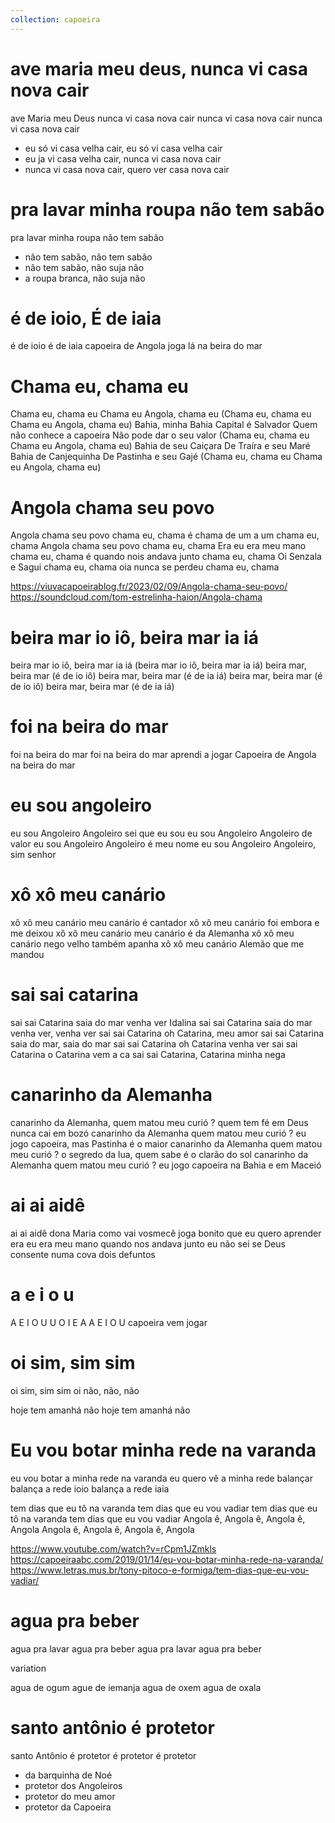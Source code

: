 ```yaml
---
collection: capoeira
---
```

# ave maria meu deus, nunca vi casa nova cair

ave Maria meu Deus
nunca vi casa nova cair
nunca vi casa nova cair
nunca vi casa nova cair

- eu só vi casa velha cair, eu só vi casa velha cair
- eu ja vi casa velha cair, nunca vi casa nova cair
- nunca vi casa nova cair, quero ver casa nova cair

# pra lavar minha roupa não tem sabão

pra lavar minha roupa não tem sabão

- não tem sabão, não tem sabão
- não tem sabão, não suja não
- a roupa branca, não suja não

# é de ioio, É de iaia

é de ioio
é de iaia
capoeira de Angola joga
lá na beira do mar

# Chama eu, chama eu

Chama eu, chama eu
Chama eu Angola, chama eu
(Chama eu, chama eu
Chama eu Angola, chama eu)
Bahia, minha Bahia
Capital é Salvador
Quem não conhece a capoeira
Não pode dar o seu valor
(Chama eu, chama eu
Chama eu Angola, chama eu)
Bahia de seu Caiçara
De Traíra e seu Maré
Bahia de Canjequinha
De Pastinha e seu Gajé
(Chama eu, chama eu
Chama eu Angola, chama eu)

# Angola chama seu povo

Angola chama seu povo
chama eu, chama
é chama de um a um
chama eu, chama
Angola chama seu povo
chama eu, chama
Era eu era meu mano
chama eu, chama
é quando nois andava junto
chama eu, chama
Oi Senzala e Sagui
chama eu, chama
oia nunca se perdeu
chama eu, chama

https://viuvacapoeirablog.fr/2023/02/09/Angola-chama-seu-povo/
https://soundcloud.com/tom-estrelinha-haion/Angola-chama

# beira mar io iô, beira mar ia iá

beira mar io iô, beira mar ia iá
(beira mar io iô, beira mar ia iá)
beira mar, beira mar
(é de io iô)
beira mar, beira mar
(é de ia iá)
beira mar, beira mar
(é de io iô)
beira mar, beira mar
(é de ia iá)

# foi na beira do mar

foi na beira do mar
foi na beira do mar
aprendi a jogar
Capoeira de Angola
na beira do mar

# eu sou angoleiro

eu sou Angoleiro
Angoleiro sei que eu sou
eu sou Angoleiro
Angoleiro de valor
eu sou Angoleiro
Angoleiro é meu nome
eu sou Angoleiro
Angoleiro, sim senhor

# xô xô meu canário

xô xô meu canário
meu canário é cantador
xô xô meu canário
foi embora e me deixou
xô xô meu canário
meu canário é da Alemanha
xô xô meu canário
nego velho também apanha
xô xô meu canário
Alemão que me mandou

# sai sai catarina

sai sai Catarina 
saia do mar venha ver Idalina
sai sai Catarina 
saia do mar venha ver, venha ver 
sai sai Catarina 
oh Catarina, meu amor 
sai sai Catarina 
saia do mar, saia do mar 
sai sai Catarina 
oh Catarina venha ver 
sai sai Catarina 
o Catarina vem a ca
sai sai Catarina,
Catarina minha nega

# canarinho da Alemanha

canarinho da Alemanha,
quem matou meu curió ?
quem tem fé em Deus
nunca cai em bozó
canarinho da Alemanha
quem matou meu curió ?
eu jogo capoeira,
mas Pastinha é o maior
canarinho da Alemanha
quem matou meu curió ?
o segredo da lua,
quem sabe é o clarão do sol
canarinho da Alemanha
quem matou meu curió ?
eu jogo capoeira
na Bahia e em Maceió

# ai ai aidê

ai ai aidê
dona Maria como vai vosmecê
joga bonito que eu quero aprender
era eu era meu mano
quando nos andava junto
eu não sei se Deus consente
numa cova dois defuntos

# a e i o u

A E I O U
U O I E A
A E I O U
capoeira vem jogar

# oi sim, sim sim

oi sim, sim sim
oi não, não, não

hoje tem amanhá não
hoje tem amanhá não

# Eu vou botar minha rede na varanda

eu vou botar a minha rede na varanda
eu quero vê a minha rede balançar
balança a rede ioio
balança a rede iaia

tem dias que eu tô na varanda
tem dias que eu vou vadiar
tem dias que eu tô na varanda
tem dias que eu vou vadiar
Angola ê, Angola ê, Angola ê, Angola
Angola ê, Angola ê, Angola ê, Angola

https://www.youtube.com/watch?v=rCpm1JZmkls
https://capoeiraabc.com/2019/01/14/eu-vou-botar-minha-rede-na-varanda/
https://www.letras.mus.br/tony-pitoco-e-formiga/tem-dias-que-eu-vou-vadiar/

# agua pra beber

agua pra lavar
agua pra beber
agua pra lavar
agua pra beber

variation

agua de ogum
ague de iemanja
agua de oxem
agua de oxala

# santo antônio é protetor

santo Antônio é protetor
é protetor é protetor
- da barquinha de Noé
- protetor dos Angoleiros
- protetor do meu amor
- protetor da Capoeira
